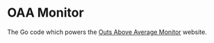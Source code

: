 # OAA Monitor

The Go code which powers the [Outs Above Average Monitor](https://oaamonitor.benbailey.me) website.